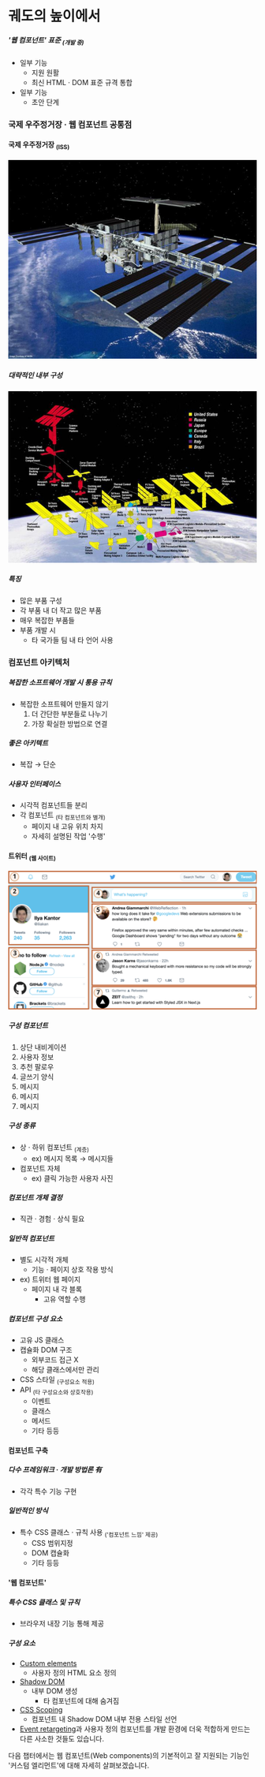 궤도의 높이에서
==============

##### '웹 컴포넌트' 표준 <sub>(개발 중)</sub>
- 일부 기능
  - 지원 원활
  - 최신 HTML · DOM 표준 규격 통합
- 일부 기능
  - 초안 단계

### 국제 우주정거장 · 웹 컴포넌트 공통점

#### 국제 우주정거장 <sub>(ISS)</sub>

![satellite](../../images/03/06/01/satellite.jpg)

##### 대략적인 내부 구성

![satellite-expanded](../../images/03/06/01/satellite-expanded.jpg)

##### 특징
- 많은 부품 구성
- 각 부품 내 더 작고 많은 부품
- 매우 복잡한 부품들
- 부품 개발 시
  - 타 국가들 팀 내 타 언어 사용

### 컴포넌트 아키텍처

##### 복잡한 소프트웨어 개발 시 통용 규칙
- 복잡한 소프트웨어 만들지 않기
  1. 더 간단한 부분들로 나누기
  2. 가장 확실한 방법으로 연결

##### 좋은 아키텍트
- 복잡 → 단순

##### 사용자 인터페이스
- 시각적 컴포넌트들 분리
- 각 컴포넌트 <sub>(타 컴포넌트와 별개)</sub>
  - 페이지 내 고유 위치 차지
  - 자세히 설명된 작업 '수행'

#### 트위터 <sub>(웹 사이트)</sub>

![components-twitter](../../images/03/06/01/web-components-twitter.svg)

##### 구성 컴포넌트
1. 상단 내비게이션
2. 사용자 정보
3. 추천 팔로우
4. 글쓰기 양식
5. 메시지
6. 메시지
7. 메시지

##### 구성 종류
- 상 · 하위 컴포넌트 <sub>(계층)</sub>
  - ex\) 메시지 목록 → 메시지들
- 컴포넌트 자체
  - ex\) 클릭 가능한 사용자 사진

##### 컴포넌트 개체 결정
- 직관 · 경험 · 상식 필요

##### 일반적 컴포넌트
- 별도 시각적 개체
  - 기능 · 페이지 상호 작용 방식
- ex\) 트위터 웹 페이지
  - 페이지 내 각 블록
    - 고유 역할 수행

##### 컴포넌트 구성 요소
- 고유 JS 클래스
- 캡슐화 DOM 구조
  - 외부코드 접근 X
  - 해당 클래스에서만 관리
- CSS 스타일 <sub>(구성요소 적용)</sub>
- API <sub>(타 구성요소와 상호작용)</sub>
  - 이벤트
  - 클래스
  - 메서드
  - 기타 등등

#### 컴포넌트 구축

##### 다수 프레임워크 · 개발 방법론 有
- 각각 특수 기능 구현

##### 일반적인 방식
- 특수 CSS 클래스 · 규칙 사용 <sub>('컴포넌트 느낌' 제공)</sub>
  - CSS 범위지정
  - DOM 캡슐화
  - 기타 등등

#### '웹 컴포넌트'

##### 특수 CSS 클래스 및 규칙
- 브라우저 내장 기능 통해 제공

##### 구성 요소
- [Custom elements](https://html.spec.whatwg.org/multipage/custom-elements.html#custom-elements)
  - 사용자 정의 HTML 요소 정의
- [Shadow DOM](https://dom.spec.whatwg.org/#shadow-trees)
  - 내부 DOM 생성
    - 타 컴포넌트에 대해 숨겨짐
- [CSS Scoping](https://drafts.csswg.org/css-scoping/)
  - 컴포넌트 내 Shadow DOM 내부 전용 스타일 선언
- [Event retargeting](https://dom.spec.whatwg.org/#retarget)과 사용자 정의 컴포넌트를 개발 환경에 더욱 적합하게 만드는 다른 사소한 것들도 있습니다.

다음 챕터에서는 웹 컴포넌트(Web components)의 기본적이고 잘 지원되는 기능인 '커스텀 엘리먼트'에 대해 자세히 살펴보겠습니다.
